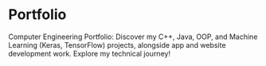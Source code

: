 # Portfolio
Computer Engineering Portfolio: Discover my C++, Java, OOP, and Machine Learning (Keras, TensorFlow) projects, alongside app and website development work. Explore my technical journey!
